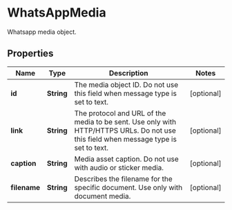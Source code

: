 

# WhatsAppMedia

Whatsapp media object.

## Properties

| Name | Type | Description | Notes |
|------------ | ------------- | ------------- | -------------|
|**id** | **String** | The media object ID. Do not use this field when message type is set to text. |  [optional] |
|**link** | **String** | The protocol and URL of the media to be sent. Use only with HTTP/HTTPS URLs.       Do not use this field when message type is set to text. |  [optional] |
|**caption** | **String** | Media asset caption. Do not use with audio or sticker media. |  [optional] |
|**filename** | **String** | Describes the filename for the specific document. Use only with document media. |  [optional] |



